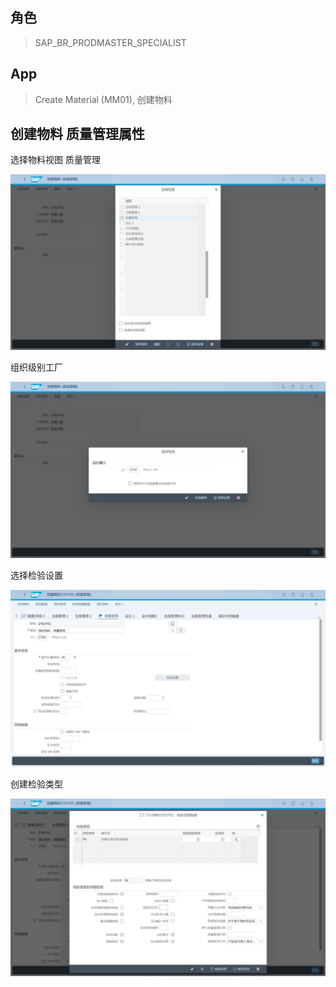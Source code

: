 ## 角色
> SAP_BR_PRODMASTER_SPECIALIST
## App
> Create Material (MM01), 创建物料
## 创建物料 质量管理属性
选择物料视图 质量管理

![Quality-Management-1](./img/Quality-Management-1.png "质量管理视图")

组织级别工厂

![Quality-Management-2](./img/Quality-Management-2.png "组织级别工厂")

选择检验设置

![Quality-Management-3](./img/Quality-Management-3.png "检验设置")

创建检验类型

![Quality-Management-4](./img/Quality-Management-4.png "检验类型")
